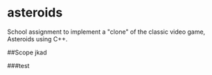# asteroids
School assignment to implement a "clone" of the classic video game, Asteroids using C++.

##Scope
jkad

###test
